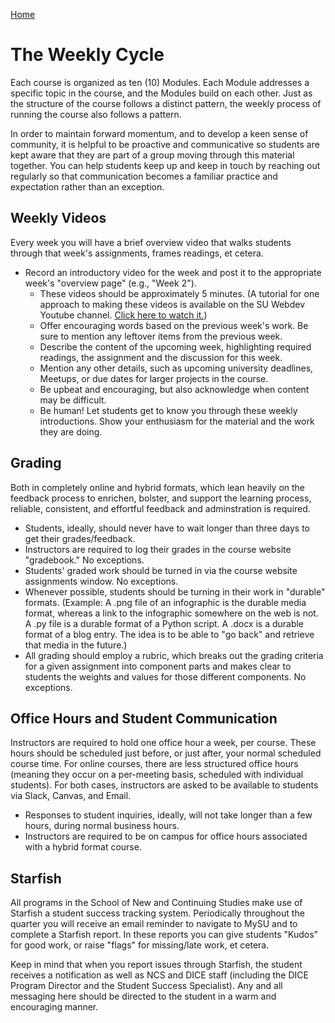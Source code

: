 [Home](http://milesccoleman.com/DICE_Instructor_Handbook/)
# The Weekly Cycle

Each course is organized as ten (10) Modules. Each Module addresses a specific topic in the course, and the Modules build on each other. Just as the structure of the course follows a distinct pattern, the weekly process of running the course also follows a pattern.

In order to maintain forward momentum, and to develop a keen sense of community, it is helpful to be proactive and communicative so students are kept aware that they are part of a group moving through this material together. You can help students keep up and keep in touch by reaching out regularly so that communication becomes a familiar practice and expectation rather than an exception.

## Weekly Videos
Every week you will have a brief overview video that walks students through that week's assignments, frames readings, et cetera. 

* Record an introductory video for the week and post it to the appropriate week's "overview page" (e.g., "Week 2"). 
    * These videos should be approximately 5 minutes. (A tutorial for one approach to making these videos is available on the SU Webdev Youtube channel. [Click here to watch it.](https://www.youtube.com/watch?v=4xehP91_bZU))
    * Offer encouraging words based on the previous week's work. Be sure to mention any leftover items from the previous week.
    * Describe the content of the upcoming week, highlighting required readings, the assignment and the discussion for this week.
    * Mention any other details, such as upcoming university deadlines, Meetups, or due dates for larger projects in the course.
    * Be upbeat and encouraging, but also acknowledge when content may be difficult.
    * Be human! Let students get to know you through these weekly introductions. Show your enthusiasm for the material and the work they are doing.

## Grading
Both in completely online and hybrid formats, which lean heavily on the feedback process to enrichen, bolster, and support the learning process, reliable, consistent, and effortful feedback and adminstration is required. 

* Students, ideally, should never have to wait longer than three days to get their grades/feedback. 
* Instructors are required to log their grades in the course website "gradebook." No exceptions. 
* Students' graded work should be turned in via the course website assignments window. No exceptions. 
* Whenever possible, students should be turning in their work in "durable" formats. (Example: A .png file of an infographic is the durable media format, whereas a link to the infographic somewhere on the web is not. A .py file is a durable format of a Python script. A .docx is a durable format of a blog entry. The idea is to be able to "go back" and retrieve that media in the future.) 
* All grading should employ a rubric, which breaks out the grading criteria for a given assignment into component parts and makes clear to students the weights and values for those different components. No exceptions. 

## Office Hours and Student Communication 
Instructors are required to hold one office hour a week, per course. These hours should be scheduled just before, or just after, your normal scheduled course time. For online courses, there are less structured office hours (meaning they occur on a per-meeting basis, scheduled with individual students). For both cases, instructors are asked to be available to students via Slack, Canvas, and Email.

* Responses to student inquiries, ideally, will not take longer than a few hours, during normal business hours.
* Instructors are required to be on campus for office hours associated with a hybrid format course. 

## Starfish
All programs in the School of New and Continuing Studies make use of Starfish a student success tracking system. Periodically throughout the quarter you will receive an email reminder to navigate to MySU and to complete a Starfish report. In these reports you can give students "Kudos" for good work, or raise "flags" for missing/late work, et cetera.

Keep in mind that when you report issues through Starfish, the student receives a notification as well as NCS and DICE staff (including the DICE Program Director and the Student Success Specialist). Any and all messaging here should be directed to the student in a warm and encouraging manner. 
